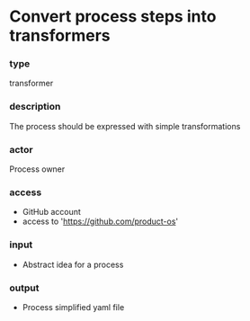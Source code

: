 # Convert process steps into transformers

### type


transformer

### description


The process should be expressed with simple transformations

### actor


Process owner

### access


 - GitHub account
 - access to 'https://github.com/product-os'

### input


 - Abstract idea for a process

### output


 - Process simplified yaml file
